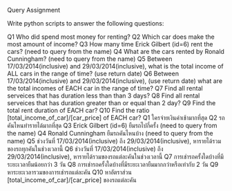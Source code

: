 Query Assignment

Write python scripts to answer the following questions:

Q1 Who did spend most money for renting?
Q2 Which car does make the most amount of income?
Q3 How many time Erick Gilbert (id=6) rent the cars? (need to query from the name)
Q4 What are the cars rented by Ronald Cunningham? (need to query from the name)
Q5 Between 17/03/2014(inclusive) and 29/03/2014(inclusive), 
    what is the total income of ALL cars in the range of time? (use return date)
Q6 Between 17/03/2014(inclusive) and 29/03/2014(inclusive), (use return date)
    what are the total incomes of EACH car in the range of time?
Q7 Find all rental serveices that has duration less than than 3 days?
Q8 Find all rental serveices that has duration greater than or equal than 2 day?
Q9 Find the total rent duration of EACH car?
Q10 Find the ratio [total_income_of_car]/[car_price] of EACH car?
Q1 ใครจ่ายเงินค่าเช้ามากที่สุด
Q2 รถคันไหนทำรายได้มากที่สุด
Q3 Erick Gilbert (id=6) ยืมรถไปกี่ครั้ง (need to query from the name)
Q4 Ronald Cunningham ยืมรถคันไหนบ้าง (need to query from the name)
Q5 ช่วงวันที่ 17/03/2014(inclusive) ถึง 29/03/2014(inclusive), 
    หารายได้รวมของรถทุกคันในช่วงเวลานี้
Q6 ช่วงวันที่ 17/03/2014(inclusive) ถึง 29/03/2014(inclusive),
    หารายได้รวมของรถแต่ละคันในช่วงเวลานี้
Q7 การเช่ารถครั้งใดบ้างที่มีระยะเวลายืมน้อยกว่า 3 วัน
Q8 การเช่ารถครั้งใดบ้างที่มีระยะเวลายืมมากกว่าหรือเท่ากับ 2 วัน
Q9 หาระยะเวลารวมของการเช่ารถแต่ละคัน
Q10 หาอัตราส่วน [total_income_of_car]/[car_price] ของรถแต่ละคัน